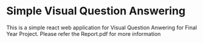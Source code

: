# Simple Visual Question Answering

This is a simple react web application for Visual Question Anwering for Final Year Project.
Please refer the Report.pdf for more information

